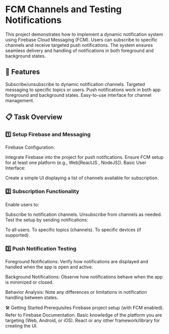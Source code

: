 # FCM Channels and Testing Notifications
This project demonstrates how to implement a dynamic notification system using Firebase Cloud Messaging (FCM). Users can subscribe to specific channels and receive targeted push notifications. The system ensures seamless delivery and handling of notifications in both foreground and background states.

## 🚀 Features
Subscribe/unsubscribe to dynamic notification channels.
Targeted messaging to specific topics or users.
Push notifications work in both app foreground and background states.
Easy-to-use interface for channel management.
## 📋 Task Overview
### 1️⃣ Setup Firebase and Messaging
Firebase Configuration:

Integrate Firebase into the project for push notifications.
Ensure FCM setup for at least one platform (e.g., Web[ReactJS , NodeJS]).
Basic User Interface:

Create a simple UI displaying a list of channels available for subscription.
### 2️⃣ Subscription Functionality
Enable users to:

Subscribe to notification channels.
Unsubscribe from channels as needed.
Test the setup by sending notifications:

To all users.
To specific topics (channels).
To specific devices (if supported).
### 3️⃣ Push Notification Testing
Foreground Notifications:
Verify how notifications are displayed and handled when the app is open and active.

Background Notifications:
Observe how notifications behave when the app is minimized or closed.

Behavior Analysis:
Note any differences or limitations in notification handling between states.

🛠️ Getting Started
Prerequisites
Firebase project setup (with FCM enabled).
Refer to Firebase Documentation.
Basic knowledge of the platform you are targeting (Web, Android, or iOS).
React or any other framework/library for creating the UI.
